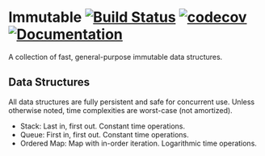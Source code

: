# Immutable [![Build Status](https://travis-ci.org/ccbrown/go-immutable.svg?branch=master)](https://travis-ci.org/ccbrown/go-immutable) [![codecov](https://codecov.io/gh/ccbrown/go-immutable/branch/master/graph/badge.svg)](https://codecov.io/gh/ccbrown/go-immutable) [![Documentation](https://godoc.org/github.com/ccbrown/immutable?status.svg)](https://godoc.org/github.com/ccbrown/immutable)

A collection of fast, general-purpose immutable data structures.

## Data Structures

All data structures are fully persistent and safe for concurrent use. Unless otherwise noted, time complexities are worst-case (not amortized).

* Stack: Last in, first out. Constant time operations.
* Queue: First in, first out. Constant time operations.
* Ordered Map: Map with in-order iteration. Logarithmic time operations.
